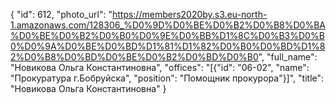 {
    "id": 612,
    "photo_url": "https://members2020by.s3.eu-north-1.amazonaws.com/128306_%D0%9D%D0%BE%D0%B2%D0%B8%D0%BA%D0%BE%D0%B2%D0%B0%D0%9E%D0%BB%D1%8C%D0%B3%D0%B0%D0%9A%D0%BE%D0%BD%D1%81%D1%82%D0%B0%D0%BD%D1%82%D0%B8%D0%BD%D0%BE%D0%B2%D0%BD%D0%B0",
    "full_name": "Новикова Ольга Константиновна",
    "offices": "[{\"id\": \"06-02\", \"name\": \"Прокуратура г.Бобруйска\", \"position\": \"Помощник прокурора\"}]",
    "title": "Новикова Ольга Константиновна"
}
